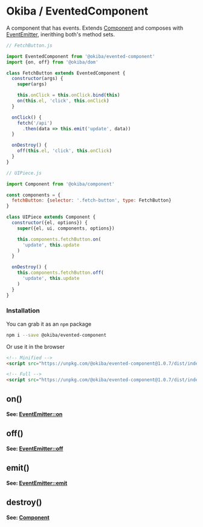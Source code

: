 

# Okiba / EventedComponent
A component that has events.
Extends [Component](https://github.com/okiba-gang/okiba/tree/master/packages/component) and
composes with [EventEmitter](https://github.com/okiba-gang/okiba/tree/master/packages/event-emitter),
inerithing both's method sets.




```javascript
// FetchButton.js

import EventedComponent from '@okiba/evented-component'
import {on, off} from '@okiba/dom'

class FetchButton extends EventedComponent {
  constructor(args) {
    super(args)

    this.onClick = this.onClick.bind(this)
    on(this.el, 'click', this.onClick)
  }

  onClick() {
    fetch('/api')
      .then(data => this.emit('update', data))
  }

  onDestroy() {
    off(this.el, 'click', this.onClick)
  }
}
```

```javascript
// UIPiece.js

import Component from '@okiba/component'

const components = {
  fetchButton: {selector: '.fetch-button', type: FetchButton}
}

class UIPiece extends Component {
  constructor({el, options}) {
    super({el, ui, components, options})

    this.components.fetchButton.on(
      'update', this.update
    )
  }

  onDestroy() {
    this.components.fetchButton.off(
      'update', this.update
    )
  }
}
```



### Installation

You can grab it as an `npm` package 
```bash
npm i --save @okiba/evented-component
```

Or use it in the browser
```html
<!-- Minified -->
<script src="https://unpkg.com/@okiba/evented-component@1.0.7/dist/index.min.js"></script>

<!-- Full -->
<script src="https://unpkg.com/@okiba/evented-component@1.0.7/dist/index.js"></script>
```




## on()







#### See: [EventEmitter::on](https://github.com/okiba-gang/okiba/tree/master/packages/event-emitter#emitname-data)







## off()







#### See: [EventEmitter::off](https://github.com/okiba-gang/okiba/tree/master/packages/event-emitter##offname-handler)







## emit()







#### See: [EventEmitter::emit](https://github.com/okiba-gang/okiba/tree/master/packages/event-emitter#emitname-data)







## destroy()







#### See: [Component](https://github.com/okiba-gang/okiba/tree/master/packages/component#destroy)






